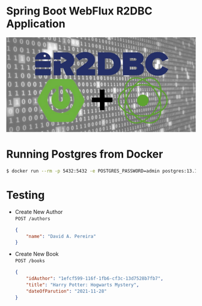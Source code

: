 # Spring Boot WebFlux R2DBC Application
![banner](./assets/banner.jpg)

# Running Postgres from Docker
```bash
$ docker run --rm -p 5432:5432 -e POSTGRES_PASSWORD=admin postgres:13.1-alpine -d postgres
```

# Testing
- Create New Author </br>
`POST /authors` </br>
    ```json
    {        
        "name": "David A. Pereira"
    }
    ```

- Create New Book </br>
`POST /books` </br>
    ```json
    {
        "idAuthor": "1efcf599-116f-1fb6-cf3c-13d7528b7fb7",
        "title": "Harry Potter: Hogwarts Mystery",
        "dateOfParution": "2021-11-28"
    }
    ```